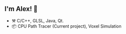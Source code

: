 ## I'm Alex! :wave:

- :hammer_and_pick: C/C++, GLSL, Java, Qt.
- :package: CPU Path Tracer (Current project), Voxel Simulation
